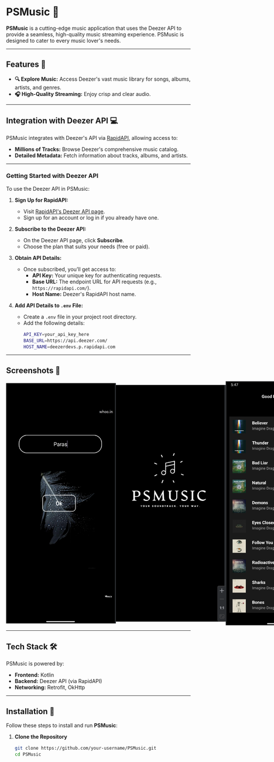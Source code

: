 # PSMusic 🎵

**PSMusic** is a cutting-edge music application that uses the Deezer API to provide a seamless, high-quality music streaming experience. PSMusic is designed to cater to every music lover's needs.

---

## Features 🚀

- **🔍 Explore Music:** Access Deezer's vast music library for songs, albums, artists, and genres.
- **🎧 High-Quality Streaming:** Enjoy crisp and clear audio.

---

## Integration with Deezer API 💻

PSMusic integrates with Deezer's API via [RapidAPI](https://rapidapi.com/deezerdevs/api/deezer-1), allowing access to:
- **Millions of Tracks:** Browse Deezer's comprehensive music catalog.
- **Detailed Metadata:** Fetch information about tracks, albums, and artists.

---

### **Getting Started with Deezer API**

To use the Deezer API in PSMusic:
1. **Sign Up for RapidAPI:**
   - Visit [RapidAPI's Deezer API page](https://rapidapi.com/deezerdevs/api/deezer-1).
   - Sign up for an account or log in if you already have one.

2. **Subscribe to the Deezer API:**
   - On the Deezer API page, click **Subscribe**.
   - Choose the plan that suits your needs (free or paid).

3. **Obtain API Details:**
   - Once subscribed, you’ll get access to:
     - **API Key:** Your unique key for authenticating requests.
     - **Base URL:** The endpoint URL for API requests (e.g., `https://rapidapi.com/`). 
     - **Host Name:** Deezer's RapidAPI host name.

4. **Add API Details to `.env` File:**
   - Create a `.env` file in your project root directory.
   - Add the following details:
     ```sh
     API_KEY=your_api_key_here
     BASE_URL=https://api.deezer.com/
     HOST_NAME=deezerdevs.p.rapidapi.com
     ```

---

## Screenshots 📸


<div style="display: flex; justify-content: space-between; align-items: center;">
  <img src="Screenshots/Home.png" alt="Home Screen" width="300"/>
  <img src="Screenshots/Splash.png" alt="Splash Screen" width="300"/>
  <img src="Screenshots/Songs.png" alt="Songs Screen" width="300"/>
</div>

---

## Tech Stack 🛠️

PSMusic is powered by:
- **Frontend:**  Kotlin
- **Backend:** Deezer API (via RapidAPI)
- **Networking:** Retrofit, OkHttp

---

## Installation 🔧

Follow these steps to install and run **PSMusic**:

1. **Clone the Repository**  
   ```sh
   git clone https://github.com/your-username/PSMusic.git
   cd PSMusic


